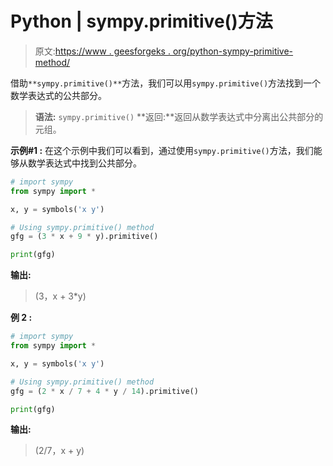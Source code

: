 # Python | sympy.primitive()方法

> 原文:[https://www . geesforgeks . org/python-sympy-primitive-method/](https://www.geeksforgeeks.org/python-sympy-primitive-method/)

借助`**sympy.primitive()**`方法，我们可以用`sympy.primitive()`方法找到一个数学表达式的公共部分。

> **语法:** `sympy.primitive()`
> **返回:**返回从数学表达式中分离出公共部分的元组。

**示例#1 :**
在这个示例中我们可以看到，通过使用`sympy.primitive()`方法，我们能够从数学表达式中找到公共部分。

```py
# import sympy
from sympy import * 

x, y = symbols('x y')

# Using sympy.primitive() method
gfg = (3 * x + 9 * y).primitive()

print(gfg)
```

**输出:**

> (3，x + 3*y)

**例 2 :**

```py
# import sympy
from sympy import * 

x, y = symbols('x y')

# Using sympy.primitive() method
gfg = (2 * x / 7 + 4 * y / 14).primitive()

print(gfg)
```

**输出:**

> (2/7，x + y)